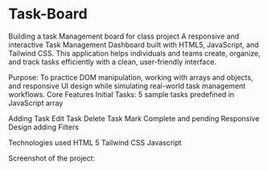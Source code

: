 # Task-Board
Building a task Management board  for class project
A responsive and interactive Task Management Dashboard built with HTML5, JavaScript, and Tailwind CSS. This application helps individuals and teams create, organize, and track tasks efficiently with a clean, user-friendly interface.

Purpose: To practice DOM manipulation, working with arrays and objects, and responsive UI design while simulating real-world task management workflows.
Core Features 
 Initial Tasks: 5 sample tasks predefined in JavaScript array

Adding Task
Edit Task
Delete Task
Mark Complete and pending
Responsive Design
adding Filters

Technologies used
HTML 5
Tailwind CSS
Javascript

Screenshot of the project:


